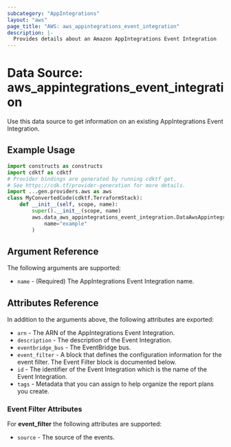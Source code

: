 ```yaml
---
subcategory: "AppIntegrations"
layout: "aws"
page_title: "AWS: aws_appintegrations_event_integration"
description: |-
  Provides details about an Amazon AppIntegrations Event Integration
---
```


# Data Source: aws_appintegrations_event_integration

Use this data source to get information on an existing AppIntegrations Event Integration.

## Example Usage

```python
import constructs as constructs
import cdktf as cdktf
# Provider bindings are generated by running cdktf get.
# See https://cdk.tf/provider-generation for more details.
import ...gen.providers.aws as aws
class MyConvertedCode(cdktf.TerraformStack):
    def __init__(self, scope, name):
        super().__init__(scope, name)
        aws.data_aws_appintegrations_event_integration.DataAwsAppintegrationsEventIntegration(self, "example",
            name="example"
        )
```

## Argument Reference

The following arguments are supported:

* `name` - (Required) The AppIntegrations Event Integration name.

## Attributes Reference

In addition to the arguments above, the following attributes are exported:

* `arn` - The ARN of the AppIntegrations Event Integration.
* `description` - The description of the Event Integration.
* `eventbridge_bus` - The EventBridge bus.
* `event_filter` - A block that defines the configuration information for the event filter. The Event Filter block is documented below.
* `id` - The identifier of the Event Integration which is the name of the Event Integration.
* `tags` - Metadata that you can assign to help organize the report plans you create.

### Event Filter Attributes

For **event_filter** the following attributes are supported:

* `source` - The source of the events.

<!-- cache-key: cdktf-0.17.0-pre.15 input-33d7bb676219791d9e9e5708a9bc24a7603d8a729014f4a55e4bfdf6e66865ac -->